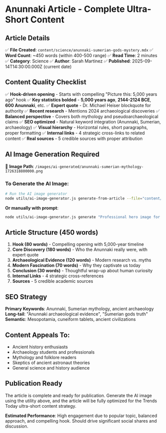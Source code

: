 # Anunnaki Article - Complete Ultra-Short Content

## Article Details

✅ **File Created**: `content/science/anunnaki-sumerian-gods-mystery.mdx`
✅ **Word Count**: ~450 words (within 400-500 range)
✅ **Read Time**: 2 minutes
✅ **Category**: Science
✅ **Author**: Sarah Martinez
✅ **Published**: 2025-09-14T14:30:00.000Z (current date)

## Content Quality Checklist

✅ **Hook-driven opening** - Starts with compelling "Picture this: 5,000 years ago" hook
✅ **Key statistics bolded** - **5,000 years ago**, **2144-2124 BCE**, **600 Anunnaki**, etc.
✅ **Expert quote** - Dr. Michael Heiser blockquote for authority
✅ **Recent research** - Mentions 2024 archaeological discoveries
✅ **Balanced perspective** - Covers both mythology and pseudoarchaeological claims
✅ **SEO optimized** - Natural keyword integration (Anunnaki, Sumerian, archaeology)
✅ **Visual hierarchy** - Horizontal rules, short paragraphs, proper formatting
✅ **Internal links** - 4 strategic cross-links to related content
✅ **Real sources** - 5 credible sources with proper attribution

## AI Image Generation Required

🎨 **Image Path**: `/images/ai-generated/anunnaki-sumerian-mythology-1726318800000.png`

### To Generate the AI Image:

```bash
# Run the AI image generator
node utils/ai-image-generator.js generate-from-article --file="content/science/anunnaki-sumerian-gods-mystery.mdx"
```

**Or manually with prompt**:

```bash
node utils/ai-image-generator.js generate "Professional hero image for tech blog article: The Anunnaki: Ancient Sumerian Gods or Something More? Ancient Mesopotamian cuneiform tablets, archaeological discoveries, mystical lighting, 1536x1024 aspect ratio, no text"
```

## Article Structure (450 words)

1. **Hook (80 words)** - Compelling opening with 5,000-year timeline
2. **Core Discovery (180 words)** - Who the Anunnaki really were, with expert quote
3. **Archaeological Evidence (120 words)** - Modern research vs. myths
4. **Modern Fascination (70 words)** - Why they captivate us today
5. **Conclusion (30 words)** - Thoughtful wrap-up about human curiosity
6. **Internal Links** - 4 strategic cross-references
7. **Sources** - 5 credible academic sources

## SEO Strategy

**Primary Keywords**: Anunnaki, Sumerian mythology, ancient archaeology
**Long-tail**: "Anunnaki archaeological evidence", "Sumerian gods truth"
**Semantic**: Mesopotamia, cuneiform tablets, ancient civilizations

## Content Appeals To:

- Ancient history enthusiasts
- Archaeology students and professionals
- Mythology and folklore readers
- Skeptics of ancient astronaut theories
- General science and history audience

## Publication Ready

The article is complete and ready for publication. Generate the AI image using the utility above, and the article will be fully optimized for the Trends Today ultra-short content strategy.

**Estimated Performance**: High engagement due to popular topic, balanced approach, and compelling hook. Should drive significant social shares and discussion.
